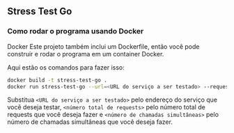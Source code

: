 ## Stress Test Go
### Como rodar o programa usando Docker
Docker
Este projeto também inclui um Dockerfile, então você pode construir e rodar o programa em um container Docker. 

Aqui estão os comandos para fazer isso:
```bash
docker build -t stress-test-go .
docker run stress-test-go --url=<URL do serviço a ser testado> --requests=<número total de requests> --concurrency=<número de chamadas simultâneas>
```

Substitua `<URL do serviço a ser testado>` pelo endereço do serviço que você deseja testar, `<número total de requests>` pelo número total de requests que você deseja fazer e `<número de chamadas simultâneas>` pelo número de chamadas simultâneas que você deseja fazer.